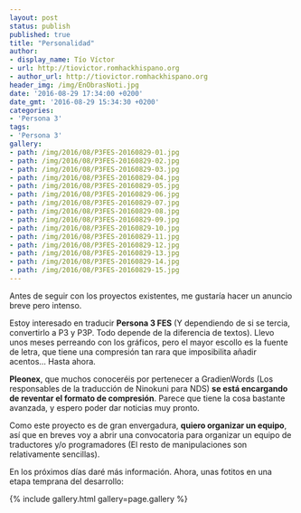 ```yaml
---
layout: post
status: publish
published: true
title: "Personalidad"
author:
- display_name: Tío Víctor
- url: http://tiovictor.romhackhispano.org
- author_url: http://tiovictor.romhackhispano.org
header_img: /img/EnObrasNoti.jpg
date: '2016-08-29 17:34:00 +0200'
date_gmt: '2016-08-29 15:34:30 +0200'
categories:
- 'Persona 3'
tags:
- 'Persona 3'
gallery:
- path: /img/2016/08/P3FES-20160829-01.jpg
- path: /img/2016/08/P3FES-20160829-02.jpg
- path: /img/2016/08/P3FES-20160829-03.jpg
- path: /img/2016/08/P3FES-20160829-04.jpg
- path: /img/2016/08/P3FES-20160829-05.jpg
- path: /img/2016/08/P3FES-20160829-06.jpg
- path: /img/2016/08/P3FES-20160829-07.jpg
- path: /img/2016/08/P3FES-20160829-08.jpg
- path: /img/2016/08/P3FES-20160829-09.jpg
- path: /img/2016/08/P3FES-20160829-10.jpg
- path: /img/2016/08/P3FES-20160829-11.jpg
- path: /img/2016/08/P3FES-20160829-12.jpg
- path: /img/2016/08/P3FES-20160829-13.jpg
- path: /img/2016/08/P3FES-20160829-14.jpg
- path: /img/2016/08/P3FES-20160829-15.jpg
---
```


Antes de seguir con los proyectos existentes, me gustaría hacer un anuncio breve pero intenso.

Estoy interesado en traducir **Persona 3 FES** (Y dependiendo de si se tercia, convertirlo a P3 y P3P. Todo depende 
de la diferencia de textos). Llevo unos meses perreando con los gráficos, pero el mayor escollo es la fuente de
letra, que tiene una compresión tan rara que imposibilita añadir acentos... Hasta ahora.

**Pleonex**, que muchos conoceréis por pertenecer a GradienWords (Los responsables de la traducción de Ninokuni para
NDS) **se está encargando de reventar el formato de compresión**. Parece que tiene la cosa bastante avanzada, y espero
poder dar noticias muy pronto.

Como este proyecto es de gran envergadura, **quiero organizar un equipo**, así que en breves voy a abrir una 
convocatoria para organizar un equipo de traductores y/o programadores (El resto de manipulaciones son 
relativamente sencillas).

En los próximos días daré más información. Ahora, unas fotitos en una etapa temprana del desarrollo:

{% include gallery.html gallery=page.gallery %}

